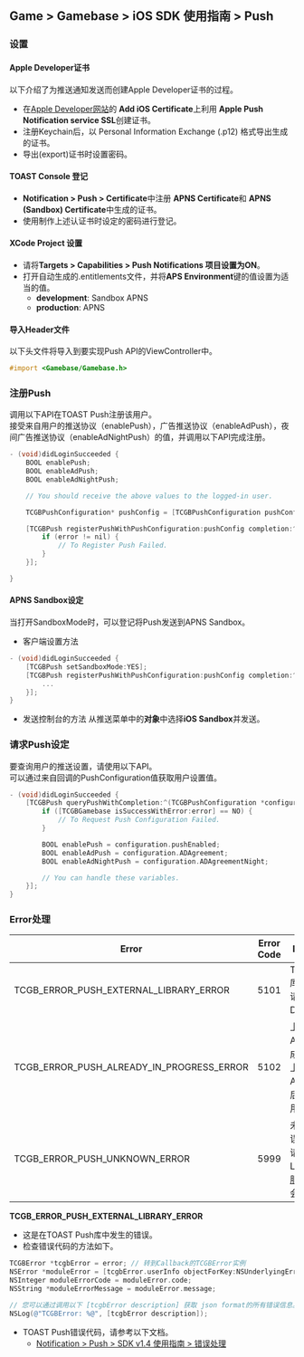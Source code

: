 ## Game > Gamebase > iOS SDK 使用指南 > Push

### 设置

#### Apple Developer证书

以下介绍了为推送通知发送而创建Apple Developer证书的过程。

* 在[Apple Developer网站](https://developer.apple.com)的 **Add iOS Certificate**上利用 **Apple Push Notification service SSL**创建证书。
* 注册Keychain后，以 Personal Information Exchange (.p12) 格式导出生成的证书。
* 导出(export)证书时设置密码。

#### TOAST Console 登记
* **Notification > Push > Certificate**中注册 **APNS Certificate**和 **APNS (Sandbox) Certificate**中生成的证书。
* 使用制作上述认证书时设定的密码进行登记。

#### XCode Project 设置
* 请将**Targets > Capabilities > Push Notifications **项目设置为**ON**。
* 打开自动生成的.entitlements文件，并将**APS Environment**键的值设置为适当的值。
    * **development**: Sandbox APNS
    * **production**:  APNS

#### 导入Header文件
以下头文件将导入到要实现Push API的ViewController中。

```objectivec
#import <Gamebase/Gamebase.h>
```

### 注册Push

调用以下API在TOAST Push注册该用户。<br/>
接受来自用户的推送协议（enablePush），广告推送协议（enableAdPush），夜间广告推送协议（enableAdNightPush）的值，并调用以下API完成注册。


```objectivec
- (void)didLoginSucceeded {
    BOOL enablePush;
    BOOL enableAdPush;
    BOOL enableAdNightPush;

    // You should receive the above values to the logged-in user.

    TCGBPushConfiguration* pushConfig = [TCGBPushConfiguration pushConfigurationWithPushEnable:enablePush ADAgreement:enableAdPush ADAgreementNight:enableAdNightPush];

    [TCGBPush registerPushWithPushConfiguration:pushConfig completion:^(TCGBError* error) {
        if (error != nil) {
            // To Register Push Failed.
        }
    }];

}
```


#### APNS Sandbox设定

当打开SandboxMode时，可以登记将Push发送到APNS Sandbox。
* 客户端设置方法

```objectivec
- (void)didLoginSucceeded {
	[TCGBPush setSandboxMode:YES];
    [TCGBPush registerPushWithPushConfiguration:pushConfig completion:^(TCGBError *error) {
    	...
    }];
}
```

* 发送控制台的方法
从推送菜单中的**对象**中选择**iOS Sandbox**并发送。

### 请求Push设定

要查询用户的推送设置，请使用以下API。<br/>
可以通过来自回调的PushConfiguration值获取用户设置值。

```objectivec
- (void)didLoginSucceeded {
    [TCGBPush queryPushWithCompletion:^(TCGBPushConfiguration *configuration, TCGBError *error) {
        if ([TCGBGamebase isSuccessWithError:error] == NO) {
            // To Request Push Configuration Failed.
        }

        BOOL enablePush = configuration.pushEnabled;
        BOOL enableAdPush = configuration.ADAgreement;
        BOOL enableAdNightPush = configuration.ADAgreementNight;

        // You can handle these variables.
    }];
}
```

### Error处理

| Error                                    | Error Code | Description                              |
| ---------------------------------------- | ---------- | ---------------------------------------- |
| TCGB_ERROR_PUSH_EXTERNAL_LIBRARY_ERROR   | 5101       | TOAST Push库错误。<br>请确认DetailCode。 |
| TCGB_ERROR_PUSH_ALREADY_IN_PROGRESS_ERROR | 5102       | 上一次的推送API调用未完成。<br>上一次的推送 API回调执行后请重新调用。|
| TCGB_ERROR_PUSH_UNKNOWN_ERROR            | 5999       | 未知推送错误。<br>请将全部的Log上传到[客服中心](https://toast.com/support/inquiry)，我们会尽快回复。 |

**TCGB_ERROR_PUSH_EXTERNAL_LIBRARY_ERROR**

* 这是在TOAST Push库中发生的错误。
* 检查错误代码的方法如下。

```objectivec
TCGBError *tcgbError = error; // 转到Callback的TCGBError实例
NSError *moduleError = [tcgbError.userInfo objectForKey:NSUnderlyingErrorKey]; // 来自外部库的错误对象
NSInteger moduleErrorCode = moduleError.code;
NSString *moduleErrorMessage = moduleError.message;

// 您可以通过调用以下 [tcgbError description] 获取 json format的所有错误信息。
NSLog(@"TCGBError: %@", [tcgbError description]);
```

* TOAST Push错误代码，请参考以下文档。  
    * [Notification > Push > SDK v1.4 使用指南 > 错误处理](/Notification/Push/ko/sdk-guide-ios/#_11)

